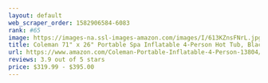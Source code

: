 ```yaml
---
layout: default 
﻿web_scraper_order: 1582906584-6083
rank: #65
image: https://images-na.ssl-images-amazon.com/images/I/613KZnsFNrL.jpg
title: Coleman 71" x 26" Portable Spa Inflatable 4-Person Hot Tub, Black, 13804
url: https://www.amazon.com/Coleman-Portable-Inflatable-4-Person-13804/dp/B01HBKW66M/ref=zg_mw_lawn-garden_65?_encoding=UTF8&psc=1&refRID=N2N6WQVV95K578DRNN9Q
reviews: 3.9 out of 5 stars
price: $319.99 - $395.00
---
```

